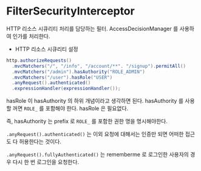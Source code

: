 # FilterSecurityInterceptor

HTTP 리소스 시큐리티 처리를 담당하는 필터. AccessDecisionManager 를 사용하여 인가를 처리한다.

- HTTP 리소스 시큐리티 설정

```java
http.authorizeRequests()
  .mvcMatchers("/", "/info", "/account/**". "/signup").permitAll()
  .mvcMatchers("/admin").hasAuthority("ROLE_ADMIN")
  .mvcMatchers("/user").hasRole("USER")
  .anyRequest().authenticated()
  .expressionHandler(expressionHandler());
```

hasRole 이 hasAuthority 의 하위 개념이라고 생각하면 된다. hasAuthority 를 사용할 꺼면 `ROLE_` 를 포함해야 한다. hasRole 은 필요없다.

즉, hasAuthority 는 prefix 로 `ROLE_` 를 포함한 권한 명을 명시해야한다.

`.anyRequest().authenticated()` 는 이외 요청에 대해서는 인증만 되면 어떠한 접근도 다 허용한다는 것이다.

`.anyRequest().fullyAuthenticated()` 는 rememberme 로 로그인한 사용자의 경우 다시 한 번 로그인을 요청한다.

